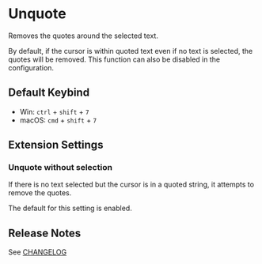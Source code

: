 # Unquote

Removes the quotes around the selected text.

By default, if the cursor is within quoted text even if no text is selected, the quotes will be removed. This function can also be disabled in the configuration.

## Default Keybind

- Win: `ctrl` + `shift` + `7`
- macOS: `cmd` + `shift` + `7`

## Extension Settings

### Unquote without selection

If there is no text selected but the cursor is in a quoted string, it attempts to remove the quotes.

The default for this setting is enabled.

## Release Notes

See [CHANGELOG](CHANGELOG.md)



